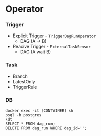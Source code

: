 # Operator

### Trigger

- Explicit Trigger - ```TriggerDagRunOperator```
  - DAG (A -> B) 
- Reacive Trigger - ```ExternalTaskSensor```
  - DAG (A wait B)

### Task

- Branch
- LatestOnly
- TriggerRule

### DB
```
docker exec -it [CONTAINER] sh
psql -h postgres
\dt
SELECT * FROM dag_run;
DELETE FROM dag_run WHERE dag_id='';
```
